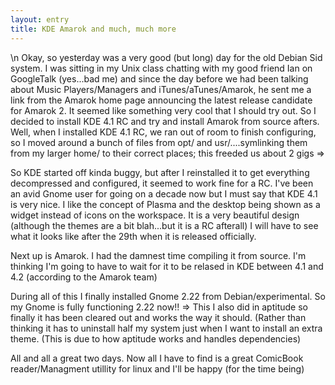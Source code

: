 ```yaml
---
layout: entry
title: KDE Amarok and much, much more
---
```


\n    Okay, so yesterday was a very good (but long) day for the old Debian Sid system.  I was sitting in my Unix class chatting with my good friend Ian on GoogleTalk (yes...bad me) and since the day before
we had been talking about Music Players/Managers and iTunes/aTunes/Amarok, he sent me a link from the Amarok home page announcing the latest release candidate for Amarok 2.
It seemed like something very cool that I should try out.  So I decided to install KDE 4.1 RC and try and install Amarok from source afters.  Well, when I installed KDE 4.1 RC, we ran out of room
to finish configuring, so I moved around a bunch of files from opt/ and usr/....symlinking them from my larger home/ to their correct places; this freeded us about 2 gigs =>

So KDE started off kinda buggy, but after I reinstalled it to get everything decompressed and configured, it seemed to work fine for a RC.  I've been an avid Gnome user for going on a decade now
but I must say that KDE 4.1 is very nice.  I like the concept of Plasma and the desktop being shown as a widget instead of icons on the workspace.  It is a very beautiful design (although the themes are a bit
blah...but it is a RC afterall)  I will have to see what it looks like after the 29th when it is released officially.

Next up is Amarok.  I had the damnest time compiling it from source.  I'm thinking I'm going to have to wait for it to be relased in KDE between 4.1 and 4.2 (according to the Amarok team)

During all of this I finally installed Gnome 2.22 from Debian/experimental.  So my Gnome is fully functioning 2.22 now!! => This I also did in aptitude so finally it has been cleared out and works
the way it should. (Rather than thinking it has to uninstall half my system just when I want to install an extra theme. (This is due to how aptitude works and handles dependencies)

All and all a great two days.  Now all I have to find is a great ComicBook reader/Managment utillity for linux and I'll be happy (for the time being)
  
